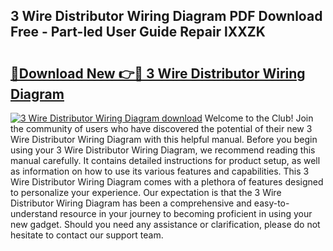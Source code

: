 ## 3 Wire Distributor Wiring Diagram PDF Download Free - Part-led User Guide Repair lXXZK

# <h2><a href="http://dfivbyd.blite.top/?on=3+Wire+Distributor+Wiring+Diagram">🔗Download New 👉🔴 3 Wire Distributor Wiring Diagram</a></h2>

[![3 Wire Distributor Wiring Diagram download](https://i.imgur.com/lujVjoI.png)](http://dfivbyd.blite.top/?on=3+Wire+Distributor+Wiring+Diagram)
Welcome to the Club! Join the community of users who have discovered the potential of their new 3 Wire Distributor Wiring Diagram with this helpful manual. Before you begin using your 3 Wire Distributor Wiring Diagram, we recommend reading this manual carefully. It contains detailed instructions for product setup, as well as information on how to use its various features and capabilities. This 3 Wire Distributor Wiring Diagram comes with a plethora of features designed to personalize your experience. Our expectation is that the 3 Wire Distributor Wiring Diagram has been a comprehensive and easy-to-understand resource in your journey to becoming proficient in using your new gadget. Should you need any assistance or clarification, please do not hesitate to contact our support team.
